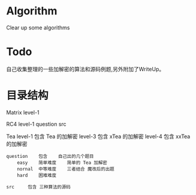 # Algorithm
Clear up some algorithms 

# Todo

自己收集整理的一些加解密的算法和源码例题,另外附加了WriteUp。

# 目录结构


Matrix
    level-1
    
RC4
    level-1 
    question 
    src

Tea
    level-1 包含 Tea 的加解密
    level-3 包含 xTea 的加解密
    level-4 包含 xxTea的加解密

    question    包含    自己出的几个题目
        easy    简单难度    简单的 Tea 加解密
        nornal  中等难度    三者结合 魔改后的出题
        hard    困难难度
        
    src     包含 三种算法的源码


